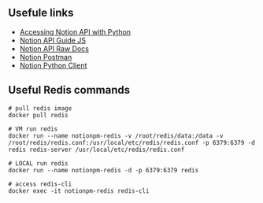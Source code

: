 ## Usefule links
- [Accessing Notion API with Python](https://thienqc.notion.site/Notion-API-Python-ca0fd21bc224492b8daaf37eb06289e8)
- [Notion API Guide JS](https://developers.notion.com/docs/getting-started)
- [Notion API Raw Docs](https://developers.notion.com/reference)
- [Notion Postman](https://www.postman.com/notionhq/workspace/notion-s-api-workspace/overview)
- [Notion Python Client](https://github.com/ramnes/notion-sdk-py)

## Useful Redis commands
```shell
# pull redis image
docker pull redis

# VM run redis
docker run --name notionpm-redis -v /root/redis/data:/data -v /root/redis/redis.conf:/usr/local/etc/redis/redis.conf -p 6379:6379 -d redis redis-server /usr/local/etc/redis/redis.conf

# LOCAL run redis
docker run --name notionpm-redis -d -p 6379:6379 redis

# access redis-cli
docker exec -it notionpm-redis redis-cli
````
